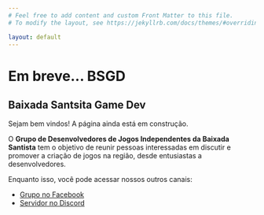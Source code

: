 ```yaml
---
# Feel free to add content and custom Front Matter to this file.
# To modify the layout, see https://jekyllrb.com/docs/themes/#overriding-theme-defaults

layout: default
---
```


# Em breve... BSGD

## Baixada Santsita Game Dev

Sejam bem vindos! A página ainda está em construção.

O **Grupo de Desenvolvedores de Jogos Independentes da Baixada Santista** tem o objetivo de reunir pessoas interessadas em discutir e promover a criação de jogos na região, desde entusiastas a desenvolvedores.

Enquanto isso, você pode acessar nossos outros canais:

- [Grupo no Facebook](https://www.facebook.com/groups/243326456683946)
- [Servidor no Discord](https://discord.gg/dD2Bp6R)
